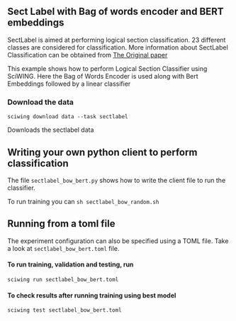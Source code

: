 ## Sect Label with Bag of words encoder and BERT embeddings  

SectLabel is aimed at performing logical section classification. 23 different classes are 
considered for classification. More information about SectLabel Classification 
can be obtained from [The Original paper](https://www.comp.nus.edu.sg/~kanmy/papers/ijdls-SectLabel.pdf)

This example shows how to perform Logical Section Classifier using SciWING.
Here the Bag of Words Encoder is used along with Bert Embeddings followed by
a linear classifier

### Download the data 

``sciwing download data --task sectlabel``

Downloads the sectlabel data

## Writing your own python client to perform classification 
The file `sectlabel_bow_bert.py` shows how to write the client file to run the classifier. 

To run training you can 
`sh sectlabel_bow_random.sh`

## Running from a toml file 
The experiment configuration can also be specified using a TOML file. Take a look 
at `sectlabel_bow_bert.toml` file. 

#### To run training, validation and testing, run 

`sciwing run sectlabel_bow_bert.toml`

#### To check results after running training using best model 

``sciwing test sectlabel_bow_bert.toml``
